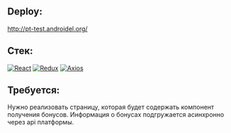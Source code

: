 ## Deploy:

http://pt-test.androidel.org/

## Стек:

[![React](https://img.shields.io/badge/ReactJS-blue?logo=react&style=flat)](https://react.dev/) [![Redux](https://img.shields.io/badge/Redux--toolkit-blueviolet?logo=Redux&style=flat)](https://redux.js.org/) [![Axios](https://img.shields.io/badge/Axios-darkblue?logo=axios&style=flat)]()

## Требуется:

Нужно реализовать страницу, которая будет содержать компонент получения бонусов.
Информация о бонусах подгружается асинхронно через api платформы.
